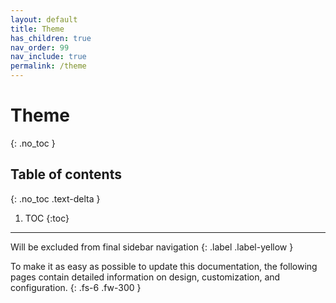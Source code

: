 ```yaml
---
layout: default
title: Theme
has_children: true
nav_order: 99
nav_include: true
permalink: /theme
---
```


# Theme

{: .no_toc }

## Table of contents

{: .no_toc .text-delta }

1. TOC
{:toc}

---

Will be excluded from final sidebar navigation
{: .label .label-yellow }

To make it as easy as possible to update this documentation, the following pages contain detailed information on design, customization, and configuration.
{: .fs-6 .fw-300 }

